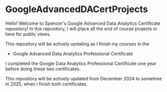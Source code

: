 # GoogleAdvancedDACertProjects

Hello! Welcome to Spencer's Google Advanced Data Analytics Certificate repository!
In this repository, I will place all the end of course projects in here for public views. 

This repository will be actively updating as I finish my courses in the
- Google Advanced Data Analytics Professional Certificate

I completed the Google Data Analytics Professional Certificate one year before doing these two certificates.

This repository will be actively updated from December 2024 to sometime in 2025, when I finish both certificates.
